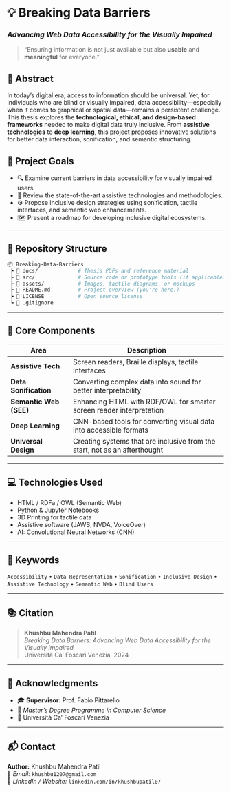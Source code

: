 # 💡 Breaking Data Barriers  
### *Advancing Web Data Accessibility for the Visually Impaired*

> “Ensuring information is not just available but also **usable** and **meaningful** for everyone.”



## 📄 Abstract

In today’s digital era, access to information should be universal. Yet, for individuals who are blind or visually impaired, data accessibility—especially when it comes to graphical or spatial data—remains a persistent challenge.  
This thesis explores the **technological, ethical, and design-based frameworks** needed to make digital data truly inclusive. From **assistive technologies** to **deep learning**, this project proposes innovative solutions for better data interaction, sonification, and semantic structuring.



## 🎯 Project Goals

- 🔍 Examine current barriers in data accessibility for visually impaired users.
- 🧠 Review the state-of-the-art assistive technologies and methodologies.
- ⚙️ Propose inclusive design strategies using sonification, tactile interfaces, and semantic web enhancements.
- 🗺️ Present a roadmap for developing inclusive digital ecosystems.

---

## 📂 Repository Structure

```bash
📦 Breaking-Data-Barriers
 ┣ 📁 docs/             # Thesis PDFs and reference material
 ┣ 📁 src/              # Source code or prototype tools (if applicable)
 ┣ 📁 assets/           # Images, tactile diagrams, or mockups
 ┣ 📜 README.md         # Project overview (you're here!)
 ┣ 📜 LICENSE           # Open source license
 ┗ 📜 .gitignore
```

---

## 🧩 Core Components

| Area                    | Description                                                                 |
|-------------------------|-----------------------------------------------------------------------------|
| **Assistive Tech**      | Screen readers, Braille displays, tactile interfaces                        |
| **Data Sonification**   | Converting complex data into sound for better interpretability               |
| **Semantic Web (SEE)**  | Enhancing HTML with RDF/OWL for smarter screen reader interpretation        |
| **Deep Learning**       | CNN-based tools for converting visual data into accessible formats           |
| **Universal Design**    | Creating systems that are inclusive from the start, not as an afterthought   |

---

## 💻 Technologies Used

- HTML / RDFa / OWL (Semantic Web)
- Python & Jupyter Notebooks
- 3D Printing for tactile data
- Assistive software (JAWS, NVDA, VoiceOver)
- AI: Convolutional Neural Networks (CNN)

---

## 🔑 Keywords

`Accessibility` • `Data Representation` • `Sonification` • `Inclusive Design` • `Assistive Technology` • `Semantic Web` • `Blind Users`

---

## 📚 Citation

> **Khushbu Mahendra Patil**  
> *Breaking Data Barriers: Advancing Web Data Accessibility for the Visually Impaired*  
> Università Ca’ Foscari Venezia, 2024

---

## 🙏 Acknowledgments

- 🎓 **Supervisor:** Prof. Fabio Pittarello  
- 📖 *Master’s Degree Programme in Computer Science*  
- 🏫 Università Ca’ Foscari Venezia

---

## 📬 Contact

**Author:** Khushbu Mahendra Patil  
📧 *Email:* `khushbu1207@gmail.com `  
🔗 *LinkedIn / Website:* `linkedin.com/in/khushbupatil07`
